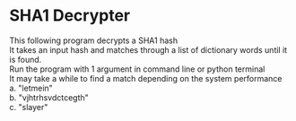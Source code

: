 # SHA1 Decrypter
This following program decrypts a SHA1 hash  
It takes an input hash and matches through a list of dictionary words until it is found.  
Run the program with 1 argument in command line or python terminal  
It may take a while to find a match depending on the system performance  
a. "letmein"  
b. "vjhtrhsvdctcegth"  
c. "slayer"  
